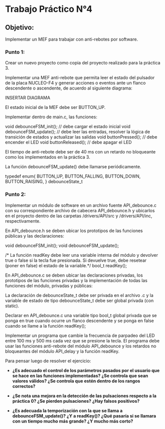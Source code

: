 # Trabajo Práctico N°4

## Objetivo:

Implementar un MEF para trabajar con anti-rebotes por software.

### Punto 1:

Crear un nuevo proyecto como copia del proyecto realizado para la práctica 3.

Implementar una MEF anti-rebote que permita leer el estado del pulsador de la placa NUCLEO-F4 y generar acciones o eventos ante un flanco descendente o ascendente, de acuerdo al siguiente diagrama:


INSERTAR DIAGRAMA


El estado inicial de la MEF debe ser BUTTON_UP.

Implementar dentro de main.c, las funciones:

void debounceFSM_init();	// debe cargar el estado inicial
void debounceFSM_update();	// debe leer las entradas, resolver la lógica de transición de estados y actualizar las salidas
void buttonPressed();		// debe encender el LED
void buttonReleased();		// debe apagar el LED 

El tiempo de anti-rebote debe ser de 40 ms con un retardo no bloqueante como los implementados en la práctica 3.

La función debounceFSM_update() debe llamarse periódicamente.

typedef enum{
BUTTON_UP,
BUTTON_FALLING,
BUTTON_DOWN,
BUTTON_RAISING,
} debounceState_t

### Punto 2:

Implementar un módulo de software en un archivo fuente API_debounce.c con su correspondiente archivo de cabecera API_debounce.h y ubicarlos en el proyecto dentro de  las carpetas /drivers/API/src y /drivers/API/inc, respectivamente.

En API_debounce.h se deben ubicar los prototipos de las funciones públicas y las declaraciones:

void debounceFSM_init();
void debounceFSM_update();

/* La función readKey debe leer una variable interna del módulo y devolver true o false si la tecla fue presionada.  Si devuelve true, debe resetear (poner en false) el estado de la variable.*/
bool_t readKey();

En API_debounce.c se deben ubicar las declaraciones privadas, los prototipos de las funciones privadas y la implementación de todas las funciones del módulo, privadas y públicas:

La declaración de debounceState_t debe ser privada en el archivo .c y la variable de estado de tipo debounceState_t debe ser global privada (con static).

Declarar en API_debounce.c una variable tipo bool_t global privada que se ponga en true cuando ocurre un flanco descendente y se ponga en false cuando se llame a la función readKey();

Implementar un programa que cambie la frecuencia de parpadeo del LED entre 100 ms y 500 ms cada vez que se presione la tecla.  El programa debe usar las funciones anti-rebote del módulo API_debounce y los retardos no bloqueantes del módulo API_delay y la función readKey.


Para pensar luego de resolver el ejercicio:

* **¿Es adecuado el control de los parámetros pasados por el usuario que se hace en las funciones implementadas? ¿Se controla que sean valores válidos? ¿Se controla que estén dentro de los rangos correctos?**

* **¿Se nota una mejora en la detección de las pulsaciones respecto a la práctica 0? ¿Se pierden pulsaciones? ¿Hay falsos positivos?**

* **¿Es adecuada la temporización con la que se llama a debounceFSM_update()? ¿Y a readKey()? ¿Qué pasaría si se llamara con un tiempo mucho más grande? ¿Y mucho más corto?**

